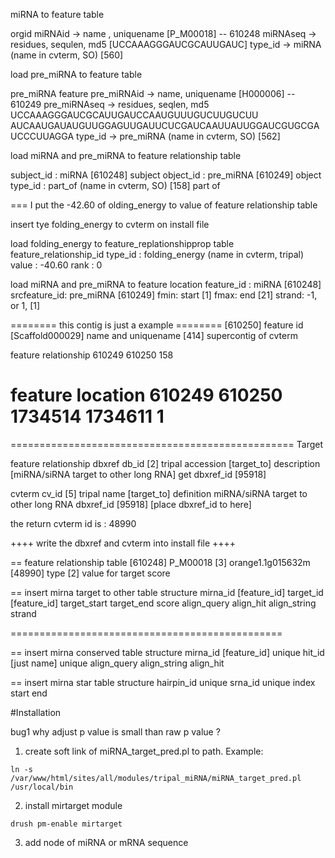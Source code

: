 


miRNA to feature table

orgid
miRNAid  -> name , uniquename          [P_M00018] -- 610248
miRNAseq -> residues, sequlen, md5     [UCCAAAGGGAUCGCAUUGAUC]
type_id  -> miRNA (name in cvterm, SO) [560] 

load pre_miRNA to feature table

pre_miRNA feature
pre_miRNAid  -> name, uniquename               [H000006] -- 610249
pre_miRNAseq -> residues, seqlen, md5          UCCAAAGGGAUCGCAUUGAUCCAAUGUUUGUCUUGUCUU
                                               AUCAAUGAUAUGUUGGAGUUGAUUCUCGAUCAAUUAUUGGAUCGUGCGAUCCCUUAGGA
type_id      -> pre_miRNA (name in cvterm, SO) [562] 

load miRNA and pre_miRNA to feature relationship table
 
subject_id : miRNA                             [610248] subject
object_id  : pre_miRNA                         [610249] object
type_id    : part_of (name in cvterm, SO)      [158] part of
                                               
   === I put the -42.60 of olding_energy to value of feature relationship table
 
   insert tye folding_energy to cvterm on install file

   load folding_energy to feature_replationshipprop table
     feature_relationship_id
     type_id : folding_energy (name in cvterm, tripal) 
     value   : -40.60
     rank    : 0  

load miRNA and pre_miRNA to feature location
feature_id   : miRNA                           [610248]
srcfeature_id: pre_miRNA                       [610249]
fmin: start                                    [1]
fmax: end                                      [21]
strand: -1, or 1,                              [1]

======== this contig is just a example ======== 
[610250] feature id 
[Scaffold000029] name and uniquename
[414] supercontig of cvterm

feature relationship
610249
610250
158

feature location
610249 
610250
1734514
1734611
1
=================================================

=================================================
Target 

feature relationship
   dbxref
     db_id [2] tripal
     accession [target_to]
     description [miRNA/siRNA target to other long RNA]
     get dbxref_id [95918]

   cvterm
     cv_id [5] tripal
     name [target_to] 
     definition miRNA/siRNA target to other long RNA
     dbxref_id [95918] [place dbxref_id to here] 
    
   the return cvterm id is : 48990 
 
++++ write the dbxref and cvterm into install file ++++

== feature relationship table 
[610248] P_M00018
[3]      orange1.1g015632m
[48990]  type
[2]      value for target score

== insert mirna target to other table
  structure
    mirna_id  [feature_id]
    target_id [feature_id]
    target_start
    target_end
    score
    align_query
    align_hit
    align_string
    strand

===============================================

== insert mirna conserved table
  structure
    mirna_id [feature_id]  unique
    hit_id   [just name]   unique
    align_query
    align_string
    align_hit

== insert mirna star table
  structure
    hairpin_id  unique
    srna_id     unique  index
    start
    end 


#Installation

bug1 why adjust p value is small than raw p value ? 


1. create soft link of miRNA_target_pred.pl to path. Example:
```
ln -s /var/www/html/sites/all/modules/tripal_miRNA/miRNA_target_pred.pl /usr/local/bin
```

2. install mirtarget module

```
drush pm-enable mirtarget
```

3. add node of miRNA or mRNA sequence

